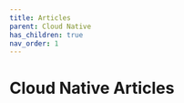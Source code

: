 ```yaml
---
title: Articles
parent: Cloud Native
has_children: true
nav_order: 1
---
```


# Cloud Native Articles